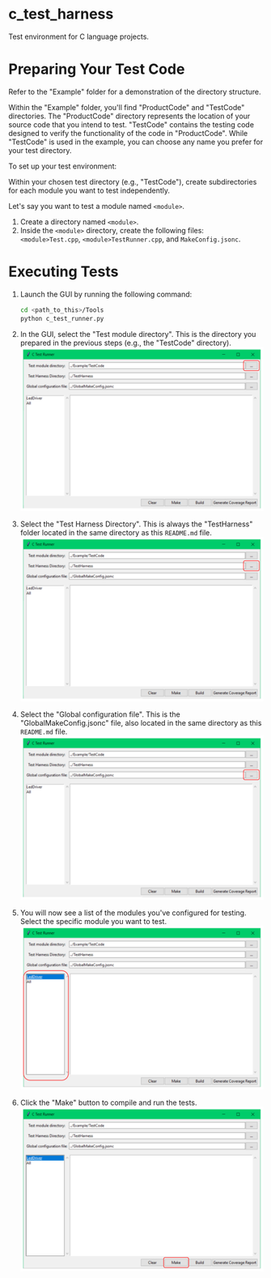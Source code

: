 # c_test_harness

Test environment for C language projects.

# Preparing Your Test Code

Refer to the "Example" folder for a demonstration of the directory structure.

Within the "Example" folder, you'll find "ProductCode" and "TestCode" directories. The "ProductCode" directory represents the location of your source code that you intend to test. "TestCode" contains the testing code designed to verify the functionality of the code in "ProductCode". While "TestCode" is used in the example, you can choose any name you prefer for your test directory.

To set up your test environment:

Within your chosen test directory (e.g., "TestCode"), create subdirectories for each module you want to test independently.

Let's say you want to test a module named `<module>`.

1.  Create a directory named `<module>`.
2.  Inside the `<module>` directory, create the following files: `<module>Test.cpp`, `<module>TestRunner.cpp`, and `MakeConfig.jsonc`.

# Executing Tests

1.  Launch the GUI by running the following command:
    ```bash
    cd <path_to_this>/Tools
    python c_test_runner.py
    ```

2.  In the GUI, select the "Test module directory". This is the directory you prepared in the previous steps (e.g., the "TestCode" directory).
    ![Select Test Module](./Readme_Image/select_test_module.png)

3.  Select the "Test Harness Directory". This is always the "TestHarness" folder located in the same directory as this `README.md` file.
    ![Select Test Harness Directory](./Readme_Image/select_test_harness_directory.png)

4.  Select the "Global configuration file". This is the "GlobalMakeConfig.jsonc" file, also located in the same directory as this `README.md` file.
    ![Select Global Make Config](./Readme_Image/select_global_make_config.png)

5.  You will now see a list of the modules you've configured for testing. Select the specific module you want to test.
    ![Select Module](./Readme_Image/select_module.png)

6.  Click the "Make" button to compile and run the tests.
    ![Make](./Readme_Image/make.png)